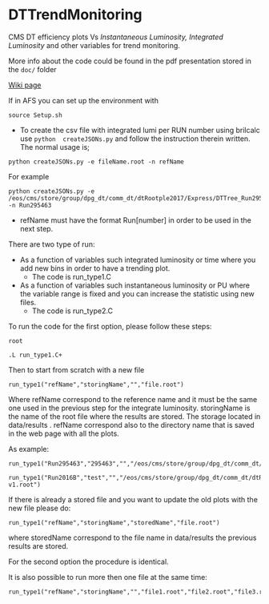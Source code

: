 # DTTrendMonitoring

CMS DT efficiency plots Vs *Instantaneous Luminosity, Integrated Luminosity* and other variables for trend monitoring.

More info about the code could be found in the pdf presentation stored in the `doc/` folder

[Wiki page](https://github.com/clacaputo/DTTrendMonitoring/wiki)

If in AFS you can set up the environment with 

```
source Setup.sh
```

- To create the csv file with integrated lumi per RUN number using brilcalc use ``` python  createJSONs.py ``` and follow the instruction therein written. The normal usage is;


```
python createJSONs.py -e fileName.root -n refName
```

For example

```
python createJSONs.py -e /eos/cms/store/group/dpg_dt/comm_dt/dtRootple2017/Express/DTTree_Run295463.root -n Run295463
```

- refName must have the format Run[number] in order to be used in the next step.



There are two type of run: 
- As a function of variables such integrated luminosity or time where you add new bins in order to have a trending plot.
  - The code is run_type1.C
- As a function of variables such instantaneous luminosity or PU where the variable range is fixed and you can increase the statistic using new files. 
  - The code is run_type2.C

To run the code for the first option, please follow these steps:

```
root 

.L run_type1.C+

```

Then to start from scratch with a new file

```
run_type1("refName","storingName","","file.root")

```

Where refName correspond to the reference name and it must be the same one used in the previous step for the integrate luminosity. 
storingName is the name of the root file where the results are stored.
The storage located in data/results . refName correspond also to the directory name that is saved in the web page with all the plots. 

As example:

```
run_type1("Run295463","295463","","/eos/cms/store/group/dpg_dt/comm_dt/dtRootple2017/Express/DTTree_Run295463.root")

run_type1("Run2016B","test","","/eos/cms/store/group/dpg_dt/comm_dt/dtRootple2016/Run2016BZMu23Sep2016-v1.root")
```

If there is already a stored file and you want to update the old plots with the new file please do:

```
run_type1("refName","storingName","storedName","file.root")

``` 

where storedName correspond to the file name in data/results the previous results are stored.

For the second option the procedure is identical.

It is also possible to run more then one file at the same time:

```
run_type1("refName","storingName","","file1.root","file2.root","file3.root")
```